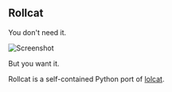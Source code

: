 ## Rollcat

You don't need it.

![Screenshot](http://i.minus.com/ibaIKeGRQJqXEa.png)

But you want it.

Rollcat is a self-contained Python port of [lolcat](https://github.com/busyloop/lolcat).
